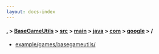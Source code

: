 ```yaml
---
layout: docs-index
---
```

#### [.](./../../../../../../index) > [BaseGameUtils](./../../../../../index) > [src](./../../../../index) > [main](./../../../index) > [java](./../../index) > [com](./../index) > [google](./index) > **/**

- [example/games/basegameutils/](example/games/basegameutils/)
